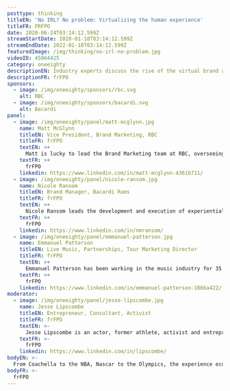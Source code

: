 ```yaml
---
posttype: thinking
titleEN: 'No IRL? No problem: Virtualizing the human experience'
titleFR: FRFPO
date: 2020-06-24T03:14:12.599Z
streamStartDate: 2020-01-18T03:14:12.599Z
streamEndDate: 2022-01-18T03:14:12.599Z
featuredImage: /img/thinking/no-irl-no-problem.jpg
videoID: 45064425
category: oneeighty
descriptionEN: Industry experts discuss the rise of the virtual brand activation and debate the future of the experience economy.
descriptionFR: frFPO
sponsors:
  - image: /img/oneeighty/sponsors/rbc.svg
    alt: RBC
  - image: /img/oneeighty/sponsors/bacardi.svg
    alt: Bacardi
panel:
  - image: /img/oneeighty/panel/matt-mcglynn.jpg
    name: Matt McGlynn
    titleEN: Vice President, Brand Marketing, RBC
    titleFR: frFPO
    textEN: >+
      Matt is lucky to lead the Brand Marketing team at RBC, overseeing enterprise-wide Sponsorship, Youth Marketing, Brand Strategy, Metrics/Insights and Events. With 15+ years of experience in a wide variety of marketing related roles, he brings a raw and energetic approach as well as a unique perspective, having started his career as a graphic designer, giving him an intimate understanding of the creative process and maximizing agency output. Prior to RBC, Matt started his career at Maple Leaf Sports & Entertainment and moved on to a role as Brand Manager for PlayStation at Sony Computer Entertainment Canada.
    textFR: >+
      frFPO
    linkedin: https://www.linkedin.com/in/matt-mcglynn-4361b711/
  - image: /img/oneeighty/panel/nicole-ransom.jpg
    name: Nicole Ransom
    titleEN: Brand Manager, Bacardi Rums
    titleFR: frFPO
    textEN: >+
      Nicole Ransom leads the development and execution of experiential and music platforms for Bacardi Rums. She has led this programming for the last four years in conjunction with partner agencies, artist talent and music partner, Live Nation. She has also worked in the world of fitness as a Pure Barre instructor for five years. Pulling from her experience across two very different industries, she is most passionate about how a brand’s place in music and culture impacts consumer perception and loyalty. And specifically how a consumer’s experience with a brand can elicit a feeling and sentiment to desire even more.
    textFR: >+
      frFPO
    linkedin: https://www.linkedin.com/in/nmransom/
  - image: /img/oneeighty/panel/emmanuel-patterson.jpg
    name: Emmanuel Patterson
    titleEN: Live Music, Partnerships, Tour Marketing Director
    titleFR: frFPO
    textEN: >+
      Emmanuel Patterson has been working in the music industry for 35 years as a concert promoter and event producer. He has worked with bands and events of all sizes, scope and reach. He continues to see the inherent value of developing 'next generation' artists and events. Emmanuel remains a passionate leader in the music community and has served as a board member for several music, arts and not-for-profit related organizations. Emmanuel also spends his personal time producing fundraising and philanthropic events for organizations in the cancer research and mental health fields.
    textFR: >+
      frFPO
    linkedin: https://www.linkedin.com/in/emmanuel-patterson-186ba422/
moderator:
  - image: /img/oneeighty/panel/jesse-lipscombe.jpg
    name: Jesse Lipscombe
    titleEN: Entrepreneur, Consultant, Activist
    titleFR: frFPO
    textEN: >-
      Jesse Lipscombe is an actor, former athlete, activist and entrepreneur. With global perspective, Jesse invests in various businesses and is also an experienced consultant with a demonstrated history of working in the entertainment industry. In 2016, Jesse launched the #MakeItAwkward campaign to combat racism, misogyny, homophobia and hatred. He works with organizations and leaders to help them understand and address racism. In 2017, Jesse was the recipient of the Obsidian Award for Top Business Leader in Western Canada. That year, he was also named the Community Man of the Year by Diversity Magazine. Through it all, Jesse makes it his top priority to give back to his community and works with various annual charity fundraisers and partnerships.
    textFR: >-
      frFPO
    linkedin: https://www.linkedin.com/in/lipscombe/
bodyEN: >-
  From Coachella to the NBA, Nascar to the Olympics, the experience economy has changed forever. Have physical distancing, travel constraints and consumer fears left a void for brand activations and sponsorships? Or has COVID-19 been the much-needed catalyst to push beyond possible to discover the next evolution of experiential? Join us as some of today’s biggest brands and industry experts flip the script on ‘virtual’, sharing powerful insights to drive brand experiences forward in the not-so-new world.
bodyFR: >-
  frFPO
---
```

